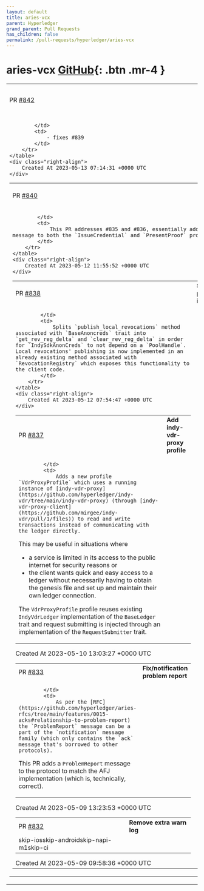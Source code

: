 ```yaml
---
layout: default
title: aries-vcx
parent: Hyperledger
grand_parent: Pull Requests
has_children: false
permalink: /pull-requests/hyperledger/aries-vcx
---
```


# aries-vcx <span class="fs-3 right-align">[GitHub](https://github.com/hyperledger/aries-vcx){: .btn .mr-4 }</span>


<div>
    <table>
        <tr>
            <td>
                PR <a href="https://github.com/hyperledger/aries-vcx/pull/842" class=".btn">#842</a>
            </td>
            <td>
                <b>
                    refactor maybe_known.rs: MaybeKnown enum
                </b>
            </td>
        </tr>
        <tr>
            <td>
                
            </td>
            <td>
                - fixes #839 
            </td>
        </tr>
    </table>
    <div class="right-align">
        Created At 2023-05-13 07:14:31 +0000 UTC
    </div>
</div>

<div>
    <table>
        <tr>
            <td>
                PR <a href="https://github.com/hyperledger/aries-vcx/pull/840" class=".btn">#840</a>
            </td>
            <td>
                <b>
                    Fix/protocols problem report
                </b>
            </td>
        </tr>
        <tr>
            <td>
                
            </td>
            <td>
                This PR addresses #835 and #836, essentially adding a `ProblemReport` message to both the `IssueCredential` and `PresentProof` protocols.
            </td>
        </tr>
    </table>
    <div class="right-align">
        Created At 2023-05-12 11:55:52 +0000 UTC
    </div>
</div>

<div>
    <table>
        <tr>
            <td>
                PR <a href="https://github.com/hyperledger/aries-vcx/pull/838" class=".btn">#838</a>
            </td>
            <td>
                <b>
                    Split publish_local_revocations in BaseAnoncreds
                </b>
            </td>
        </tr>
        <tr>
            <td>
                
            </td>
            <td>
                Splits `publish_local_revocations` method associated with `BaseAnoncreds` trait into `get_rev_reg_delta` and `clear_rev_reg_delta` in order for `IndySdkAnonCreds` to not depend on a `PoolHandle`. Local revocations' publishing is now implemented in an already existing method associated with `RevocationRegistry` which exposes this functionality to the client code.
            </td>
        </tr>
    </table>
    <div class="right-align">
        Created At 2023-05-12 07:54:47 +0000 UTC
    </div>
</div>

<div>
    <table>
        <tr>
            <td>
                PR <a href="https://github.com/hyperledger/aries-vcx/pull/837" class=".btn">#837</a>
            </td>
            <td>
                <b>
                    Add indy-vdr-proxy profile
                </b>
            </td>
        </tr>
        <tr>
            <td>
                
            </td>
            <td>
                Adds a new profile `VdrProxyProfile` which uses a running instance of [indy-vdr-proxy](https://github.com/hyperledger/indy-vdr/tree/main/indy-vdr-proxy) (through [indy-vdr-proxy-client](https://github.com/mirgee/indy-vdr/pull/1/files)) to read and write transactions instead of communicating with the ledger directly.

This may be useful in situations where
* a service is limited in its access to the public internet for security reasons or
* the client wants quick and easy access to a ledger without necessarily having to obtain the genesis file and set up and maintain their own ledger connection.

The `VdrProxyProfile` profile reuses existing `IndyVdrLedger` implementation of the `BaseLedger` trait and request submitting is injected through an implementation of the `RequestSubmitter` trait.
            </td>
        </tr>
    </table>
    <div class="right-align">
        Created At 2023-05-10 13:03:27 +0000 UTC
    </div>
</div>

<div>
    <table>
        <tr>
            <td>
                PR <a href="https://github.com/hyperledger/aries-vcx/pull/833" class=".btn">#833</a>
            </td>
            <td>
                <b>
                    Fix/notification problem report
                </b>
            </td>
        </tr>
        <tr>
            <td>
                
            </td>
            <td>
                As per the [RFC](https://github.com/hyperledger/aries-rfcs/tree/main/features/0015-acks#relationship-to-problem-report) the `ProblemReport` message can be a part of the `notification` message family (which only contains the `ack` message that's borrowed to other protocols).

This PR adds a `ProblemReport` message to the protocol to match the AFJ implementation (which is, technically, correct).
            </td>
        </tr>
    </table>
    <div class="right-align">
        Created At 2023-05-09 13:23:53 +0000 UTC
    </div>
</div>

<div>
    <table>
        <tr>
            <td>
                PR <a href="https://github.com/hyperledger/aries-vcx/pull/832" class=".btn">#832</a>
            </td>
            <td>
                <b>
                    Remove extra warn log
                </b>
            </td>
        </tr>
        <tr>
            <td>
                <span class="chip">skip-ios</span><span class="chip">skip-android</span><span class="chip">skip-napi-m1</span><span class="chip">skip-ci</span>
            </td>
            <td>
                <nil>
            </td>
        </tr>
    </table>
    <div class="right-align">
        Created At 2023-05-09 09:58:36 +0000 UTC
    </div>
</div>

